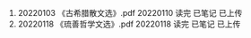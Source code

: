 1. 20220103  《古希腊散文选》.pdf  20220110 读完  已笔记  已上传     
2. 20220118  《琉善哲学文选》.pdf  20220118 读完  已笔记  已上传  
